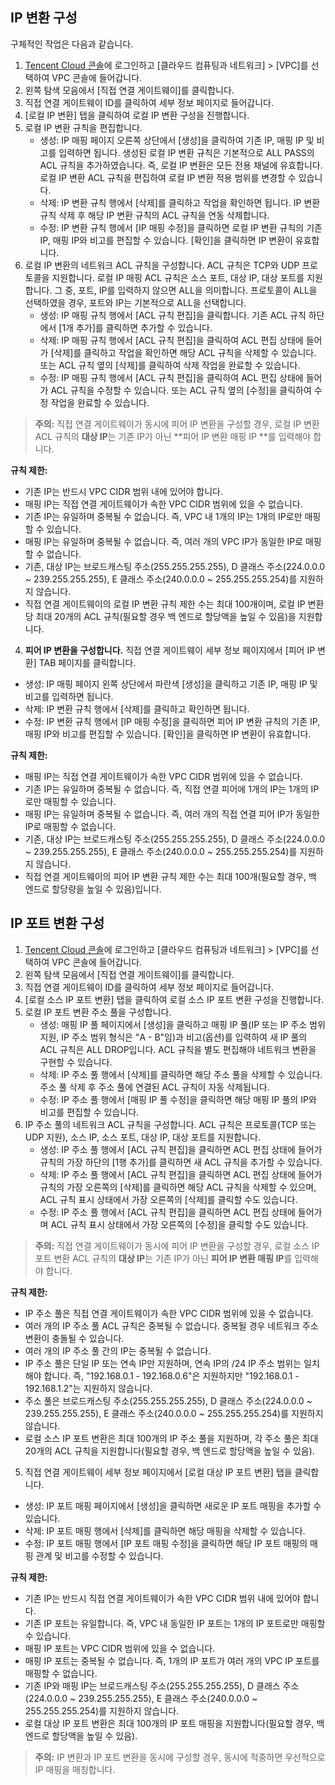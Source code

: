 ## IP 변환 구성
구체적인 작업은 다음과 같습니다.
1. [Tencent Cloud 콘솔](https://console.cloud.tencent.com/)에 로그인하고 [클라우드 컴퓨팅과 네트워크] > [VPC]를 선택하여 VPC 콘솔에 들어갑니다.
2. 왼쪽 탐색 모음에서 [직접 연결 게이트웨이]를 클릭합니다.
3. 직접 연결 게이트웨이 ID를 클릭하여 세부 정보 페이지로 들어갑니다.
4. [로컬 IP 변환] 탭을 클릭하여 로컬 IP 변환 구성을 진행합니다.
 1. 로컬 IP 변환 규칙을 편집합니다.
     - 생성: IP 매핑 페이지 오른쪽 상단에서 [생성]을 클릭하여 기존 IP, 매핑 IP 및 비고를 입력하면 됩니다. 생성된 로컬 IP 변환 규칙은 기본적으로 ALL PASS의 ACL 규칙을 추가하였습니다. 즉, 로컬 IP 변환은 모든 전용 채널에 유효합니다. 로컬 IP 변환 ACL 규칙을 편집하여 로컬 IP 변환 적용 범위를 변경할 수 있습니다.
     - 삭제: IP 변환 규칙 행에서 [삭제]를 클릭하고 작업을 확인하면 됩니다. IP 변환 규칙 삭제 후 해당 IP 변환 규칙의 ACL 규칙을 연동 삭제합니다.
     - 수정: IP 변환 규칙 행에서 [IP 매핑 수정]을 클릭하면 로컬 IP 변환 규칙의 기존 IP, 매핑 IP와 비고를 편집할 수 있습니다. [확인]을 클릭하면 IP 변환이 유효합니다.
 2. 로컬 IP 변환의 네트워크 ACL 규칙을 구성합니다.
ACL 규칙은 TCP와 UDP 프로토콜을 지원합니다. 로컬 IP 매핑 ACL 규칙은 소스 포트, 대상 IP, 대상 포트를 지원합니다. 그 중, 포트, IP를 입력하지 않으면 ALL을 의미합니다. 프로토콜이 ALL을 선택하였을 경우, 포트와 IP는 기본적으로 ALL을 선택합니다.
     - 생성: IP 매핑 규칙 행에서 [ACL 규칙 편집]을 클릭합니다. 기존 ACL 규칙 하단에서 [1개 추가]를 클릭하면 추가할 수 있습니다.
     - 삭제: IP 매핑 규칙 행에서 [ACL 규칙 편집]을 클릭하여 ACL 편집 상태에 들어가 [삭제]를 클릭하고 작업을 확인하면 해당 ACL 규칙을 삭제할 수 있습니다. 또는 ACL 규칙 옆의 [삭제]를 클릭하여 삭제 작업을 완료할 수 있습니다.
     - 수정: IP 매핑 규칙 행에서 [ACL 규칙 편집]을 클릭하여 ACL 편집 상태에 들어가 ACL 규칙을 수정할 수 있습니다. 또는 ACL 규칙 옆의 [수정]을 클릭하여 수정 작업을 완료할 수 있습니다.
     
 >**주의:**
 >직접 연결 게이트웨이가 동시에 피어 IP 변환을 구성할 경우, 로컬 IP 변환 ACL 규칙의 **대상 IP**는 기존 IP가 아닌 **피어 IP 변환 매핑 IP **를 입력해야 합니다.

 **규칙 제한:**
 - 기존 IP는 반드시 VPC CIDR 범위 내에 있어야 합니다.
 - 매핑 IP는 직접 연결 게이트웨이가 속한 VPC CIDR 범위에 있을 수 없습니다. 
 - 기존 IP는 유일하며 중복될 수 없습니다. 즉, VPC 내 1개의 IP는 1개의 IP로만 매핑할 수 있습니다.
 - 매핑 IP는 유일하며 중복될 수 없습니다. 즉, 여러 개의 VPC IP가 동일한 IP로 매핑할 수 없습니다.
 - 기존, 대상 IP는 브로드캐스팅 주소(255.255.255.255), D 클래스 주소(224.0.0.0 ~ 239.255.255.255), E 클래스 주소(240.0.0.0 ~ 255.255.255.254)를 지원하지 않습니다.
 - 직접 연결 게이트웨이의 로컬 IP 변환 규칙 제한 수는 최대 100개이며, 로컬 IP 변환당 최대 20개의 ACL 규칙(필요할 경우 백 엔드로 할당액을 높일 수 있음)을 지원합니다.
4. **피어 IP 변환을 구성합니다.**
직접 연결 게이트웨이 세부 정보 페이지에서 [피어 IP 변환] TAB 페이지를 클릭합니다.
 - 생성: IP 매핑 페이지 왼쪽 상단에서 파란색 [생성]을 클릭하고 기존 IP, 매핑 IP 및 비고를 입력하면 됩니다.
 - 삭제: IP 변환 규칙 행에서 [삭제]를 클릭하고 확인하면 됩니다.
 - 수정: IP 변환 규칙 행에서 [IP 매핑 수정]을 클릭하면 피어 IP 변환 규칙의 기존 IP, 매핑 IP와 비고를 편집할 수 있습니다. [확인]을 클릭하면 IP 변환이 유효합니다.
 
 **규칙 제한:**
 - 매핑 IP는 직접 연결 게이트웨이가 속한 VPC CIDR 범위에 있을 수 없습니다.
 - 기존 IP는 유일하며 중복될 수 없습니다. 즉, 직접 연결 피어에 1개의 IP는 1개의 IP로만 매핑할 수 있습니다.
 - 매핑 IP는 유일하며 중복될 수 없습니다. 즉, 여러 개의 직접 연결 피어 IP가 동일한 IP로 매핑할 수 없습니다.
 - 기존, 대상 IP는 브로드캐스팅 주소(255.255.255.255), D 클래스 주소(224.0.0.0 ~ 239.255.255.255), E 클래스 주소(240.0.0.0 ~ 255.255.255.254)를 지원하지 않습니다.
 - 직접 연결 게이트웨이의 피어 IP 변환 규칙 제한 수는 최대 100개(필요할 경우, 백 엔드로 할당량을 높일 수 있음)입니다.


## IP 포트 변환 구성
1. [Tencent Cloud 콘솔](https://console.cloud.tencent.com/)에 로그인하고 [클라우드 컴퓨팅과 네트워크] > [VPC]를 선택하여 VPC 콘솔에 들어갑니다.
2. 왼쪽 탐색 모음에서 [직접 연결 게이트웨이]를 클릭합니다.
3. 직접 연결 게이트웨이 ID를 클릭하여 세부 정보 페이지로 들어갑니다.
4. [로컬 소스 IP 포트 변환] 탭을 클릭하여 로컬 소스 IP 포트 변환 구성을 진행합니다.
 1. 로컬 IP 포트 변환 주소 풀을 구성합니다.
     - 생성: 매핑 IP 풀 페이지에서 [생성]을 클릭하고 매핑 IP 풀(IP 또는 IP 주소 범위 지원, IP 주소 범위 형식은 "A - B"임)과 비고(옵션)를 입력하여 새 IP 풀의 ACL 규칙은 ALL DROP입니다. ACL 규칙을 별도 편집해야 네트워크 변환을 구현할 수 있습니다.
     - 삭제: IP 주소 풀 행에서 [삭제]를 클릭하면 해당 주소 풀을 삭제할 수 있습니다. 주소 풀 삭제 후 주소 풀에 연결된 ACL 규칙이 자동 삭제됩니다.
     - 수정: IP 주소 풀 행에서 [매핑 IP 풀 수정]을 클릭하면 해당 매핑 IP 풀의 IP와 비고를 편집할 수 있습니다.
 2. IP 주소 풀의 네트워크 ACL 규칙을 구성합니다.
ACL 규칙은 프로토콜(TCP 또는 UDP 지원), 소스 IP, 소스 포트, 대상 IP, 대상 포트를 지원합니다.
     - 생성: IP 주소 풀 행에서 [ACL 규칙 편집]을 클릭하면 ACL 편집 상태에 들어가 규칙의 가장 하단의 [1행 추가]를 클릭하면 새 ACL 규칙을 추가할 수 있습니다.
     - 삭제: IP 주소 풀 행에서 [ACL 규칙 편집]을 클릭하면 ACL 편집 상태에 들어가 규칙의 가장 오른쪽의 [삭제]를 클릭하면 해당 ACL 규칙을 삭제할 수 있으며, ACL 규칙 표시 상태에서 가장 오른쪽의 [삭제]를 클릭할 수도 있습니다.
     - 수정: IP 주소 풀 행에서 [ACL 규칙 편집]을 클릭하면 ACL 편집 상태에 들어가며 ACL 규칙 표시 상태에서 가장 오른쪽의 [수정]을 클릭할 수도 있습니다.
    
 >**주의:**
 >직접 연결 게이트웨이가 동시에 피어 IP 변환을 구성할 경우, 로컬 소스 IP 포트 변환 ACL 규칙의 **대상 IP**는 기존 IP가 아닌 **피어 IP 변환 매핑 IP**를 입력해야 합니다.

 **규칙 제한:**
 - IP 주소 풀은 직접 연결 게이트웨이가 속한 VPC CIDR 범위에 있을 수 없습니다.
 - 여러 개의 IP 주소 풀 ACL 규칙은 중복될 수 없습니다. 중복될 경우 네트워크 주소 변환이 충돌될 수 있습니다.
 - 여러 개의 IP 주소 풀 간의 IP는 중복될 수 없습니다.
 - IP 주소 풀은 단일 IP 또는 연속 IP만 지원하며, 연속 IP의 /24 IP 주소 범위는 일치해야 합니다. 즉, "192.168.0.1 - 192.168.0.6"은 지원하지만 "192.168.0.1 - 192.168.1.2"는 지원하지 않습니다.
 - 주소 풀은 브로드캐스팅 주소(255.255.255.255), D 클래스 주소(224.0.0.0 ~ 239.255.255.255), E 클래스 주소(240.0.0.0 ~ 255.255.255.254)를 지원하지 않습니다.
 - 로컬 소스 IP 포트 변환은 최대 100개의 IP 주소 풀을 지원하며, 각 주소 풀은 최대 20개의 ACL 규칙을 지원합니다(필요할 경우, 백 엔드로 할당액을 높일 수 있음).
5. 직접 연결 게이트웨이 세부 정보 페이지에서 [로컬 대상 IP 포트 변환] 탭을 클릭합니다.
 - 생성: IP 포트 매핑 페이지에서 [생성]을 클릭하면 새로운 IP 포트 매핑을 추가할 수 있습니다.
 - 삭제: IP 포트 매핑 행에서 [삭제]를 클릭하면 해당 매핑을 삭제할 수 있습니다.
 - 수정: IP 포트 매핑 행에서 [IP 포트 매핑 수정]을 클릭하면 해당 IP 포트 매핑의 매핑 관계 및 비고를 수정할 수 있습니다.
 
 **규칙 제한:**
 - 기존 IP는 반드시 직접 연결 게이트웨이가 속한 VPC CIDR 범위 내에 있어야 합니다.
 - 기존 IP 포트는 유일합니다. 즉, VPC 내 동일한 IP 포트는 1개의 IP 포트로만 매핑할 수 있습니다.
 - 매핑 IP 포트는 VPC CIDR 범위에 있을 수 없습니다.
 - 매핑 IP 포트는 중복될 수 없습니다. 즉, 1개의 IP 포트가 여러 개의 VPC IP 포트를 매핑할 수 없습니다.
 - 기존 IP와 매핑 IP는 브로드캐스팅 주소(255.255.255.255), D 클래스 주소(224.0.0.0 ~ 239.255.255.255), E 클래스 주소(240.0.0.0 ~ 255.255.255.254)를 지원하지 않습니다.
 - 로컬 대상 IP 포트 변환은 최대 100개의 IP 포트 매핑을 지원합니다(필요할 경우, 백 엔드로 할당액을 높일 수 있음).
>**주의:**
>IP 변환과 IP 포트 변환을 동시에 구성할 경우, 동시에 적중하면 우선적으로 IP 매핑을 매칭합니다.

